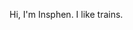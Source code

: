 Hi, I'm Insphen. I like trains.

<!---
insphen/insphen is a ✨ special ✨ repository because its `README.md` (this file) appears on your GitHub profile.
You can click the Preview link to take a look at your changes.
--->
